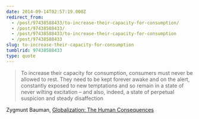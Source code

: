 ```yaml
---
date: 2014-09-14T02:57:19.000Z
redirect_from:
  - /post/97438588433/to-increase-their-capacity-for-consumption/
  - /post/97438588433/
  - /post/97438588433/to-increase-their-capacity-for-consumption
  - /post/97438588433
slug: to-increase-their-capacity-for-consumption
tumblrid: 97438588433
type: quote
---
```

> To increase their capacity for consumption, consumers must never be allowed to rest. They need to be kept forever awake and on the alert, constantly exposed to new temptations and so remain in a state of never wilting excitation – and also, indeed, a state of perpetual suspicion and steady disaffection

Zygmunt Bauman, <a href="http://smile.amazon.com/Globalization-Human-Consequences-Themes-Century-ebook/dp/B00E6OVZEQ">Globalization: The Human Consequences</a>

